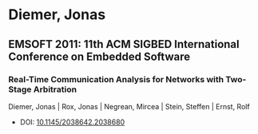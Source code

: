 # Diemer, Jonas

## EMSOFT 2011: 11th ACM SIGBED International Conference on Embedded Software

### Real-Time Communication Analysis for Networks with Two-Stage Arbitration
Diemer, Jonas | Rox, Jonas | Negrean, Mircea | Stein, Steffen | Ernst, Rolf
* DOI: [10.1145/2038642.2038680](https://doi.org/10.1145/2038642.2038680)

